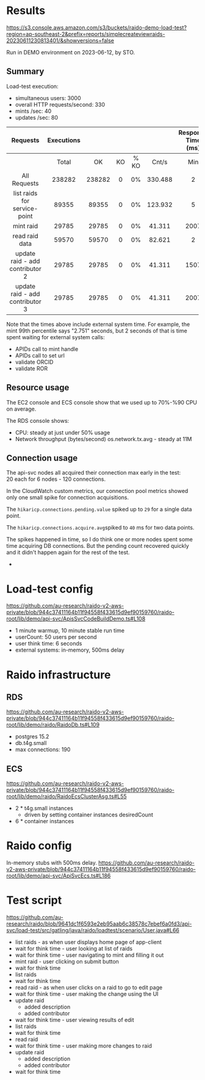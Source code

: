 # Results

https://s3.console.aws.amazon.com/s3/buckets/raido-demo-load-test?region=ap-southeast-2&prefix=reports/simplecreateviewraids-20230611230813401/&showversions=false

Run in DEMO environment on 2023-06-12, by STO.

## Summary

Load-test execution:
* simultaneous users: 3000
* overall HTTP requests/second: 330
* mints /sec: 40
* updates /sec: 80

|              Requests             | Executions |        |    |      |         | Response Time (ms) |          |          |          |          |      |      |         |
|:---------------------------------:|:----------:|:------:|:--:|:----:|:-------:|:------------------:|:--------:|:--------:|:--------:|:--------:|:----:|:----:|:-------:|
|                                   |    Total   |   OK   | KO | % KO |  Cnt/s  |         Min        | 50th pct | 75th pct | 95th pct | 99th pct |  Max | Mean | Std Dev |
|   All Requests                    |     238282 | 238282 |  0 |   0% | 330.488 |                  2 |       68 |     2010 |     2091 |     2308 | 4984 |  751 |     916 |
|   list raids for service-point    |      89355 |  89355 |  0 |   0% | 123.932 |                  5 |       30 |       70 |      248 |      698 | 2748 |   71 |     135 |
|   mint raid                       |      29785 |  29785 |  0 |   0% |  41.311 |               2007 |     2037 |     2074 |     2252 |     2751 | 4984 | 2077 |     141 |
|   read raid data                  |      59570 |  59570 |  0 |   0% |  82.621 |                  2 |       14 |       31 |      122 |      428 | 2479 |   37 |      92 |
|   update raid - add contributor 2 |      29785 |  29785 |  0 |   0% |  41.311 |               1507 |     1536 |     1572 |     1747 |     2228 | 4100 | 1575 |     138 |
|   update raid - add contributor 3 |      29785 |  29785 |  0 |   0% |  41.311 |               2007 |     2035 |     2071 |     2227 |     2610 | 3864 | 2069 |     111 |

Note that the times above include external system time. 
For example,  the mint 99th percentile says "2.751" seconds, but 2 seconds of 
that is time spent waiting for external system calls: 
* APIDs call to mint handle
* APIDs call to set url
* validate ORCID
* validate ROR


## Resource usage

The EC2 console and ECS console show that we used up to 70%-%90 CPU on average.

The RDS console shows:
* CPU: steady at just under 50% usage
* Network throughput (bytes/second) os.network.tx.avg - steady at 11M


## Connection usage

The api-svc nodes all acquired their connection max early in the test:  
20 each for 6 nodes - 120 connections.

In the CloudWatch custom metrics, our connection pool metrics showed only one
small spike for connection acquisitions.

The `hikaricp.connections.pending.value` spiked up to `29` for a single data 
point.

The `hikaricp.connections.acquire.avg`spiked to `40` ms for two data points.

The spikes happened in time, so I do think one or more nodes spent some time
acquiring DB connections.  But the pending count recovered quickly and it 
didn't happen again for the rest of the test.

* 
# Load-test config

https://github.com/au-research/raido-v2-aws-private/blob/944c37411164b11f94558f433615d9ef90159760/raido-root/lib/demo/api-svc/ApisSvcCodeBuildDemo.ts#L108

* 1 minute warmup, 10 minute stable run time
* userCount: 50 users per second
* user think time: 6 seconds
* external systems: in-memory, 500ms delay


# Raido infrastructure

## RDS 

https://github.com/au-research/raido-v2-aws-private/blob/944c37411164b11f94558f433615d9ef90159760/raido-root/lib/demo/raido/RaidoDb.ts#L109

* postgres 15.2
* db.t4g.small
* max connections: 190


## ECS

https://github.com/au-research/raido-v2-aws-private/blob/944c37411164b11f94558f433615d9ef90159760/raido-root/lib/demo/raido/RaidoEcsClusterAsg.ts#L55

* 2 * t4g.small instances
  * driven by setting container instances desiredCount
* 6 * container instances 


# Raido config

In-memory stubs with 500ms delay.
https://github.com/au-research/raido-v2-aws-private/blob/944c37411164b11f94558f433615d9ef90159760/raido-root/lib/demo/api-svc/ApiSvcEcs.ts#L186


# Test script

https://github.com/au-research/raido/blob/9641dc1f6593e2eb95aab6c38578c7ebef6a0fd3/api-svc/load-test/src/gatling/java/raido/loadtest/scenario/User.java#L66

* list raids - as when user displays home page of app-client
* wait for think time - user looking at list of raids
* wait for think time - user navigating to mint and filling it out
* mint raid - user clicking on submit button
* wait for think time 
* list raids
* wait for think time
* read raid - as when user clicks on a raid to go to edit page
* wait for think time - user making the change using the UI
* update raid
  * added description
  * added contributor
* wait for think time - user viewing results of edit
* list raids
* wait for think time
* read raid
* wait for think time - user making more changes to raid
* update raid
  * added description
  * added contributor
* wait for think time